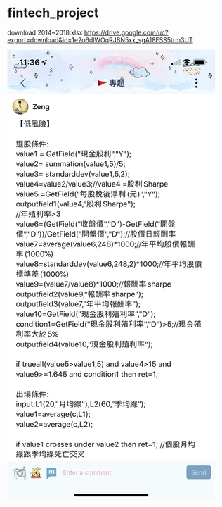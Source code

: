 # fintech_project

download 2014~2018.xlsx https://drive.google.com/uc?export=download&id=1e2o6dlWOqRJBN5xx_sgA18FSS5trm3UT

<img src="https://raw.githubusercontent.com/Rjunjun/fintech_project/master/img/timeline.jpg"
     style="float: left; margin-right: 10px;" />
